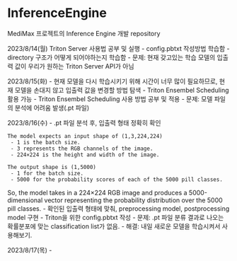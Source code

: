 # InferenceEngine
MediMax 프로젝트의 Inference Engine 개발 repository

2023/8/14(월)
Triton Server 사용법 공부 및 실행
    - config.pbtxt 작성방법 학습함
    - directory 구조가 어떻게 되어야하는지 학습함
    - 문제: 현재 갖고있는 학습 모델의 입출력 값이 우리가 원하는 Triton Server API가 아님

2023/8/15(화)
    - 현재 모델을 다시 학습시키기 위해 시간이 너무 많이 필요하므로, 현재 모델을 손대지 않고 입출력 값을 변경할 방법 탐색
    - Triton Ensembel Scheduling 활용 가능
    - Triton Ensembel Scheduling 사용 방법 공부 및 적용
    - 문제: 모델 파일의 분석에 어려움 발생(.pt 파일)

2023/8/16(수)
    - .pt 파일 분석 후, 입출력 형태 정확히 확인
    
    The model expects an input shape of (1,3,224,224)
     - 1 is the batch size.
     - 3 represents the RGB channels of the image.
     - 224×224 is the height and width of the image.
    
    The output shape is (1,5000)
     - 1 for the batch size.
     - 5000 for the probability scores of each of the 5000 pill classes.
So, the model takes in a 224×224 RGB image and produces a 5000-dimensional vector representing the probability distribution over the 5000 pill classes.
    - 확인된 입출력 형태에 맞춰, preprocessing model, postprocessing model 구현
    - Triton을 위한 config.pbtxt 작성
    - 문제: .pt 파일 분류 결과로 나오는 확률분포에 맞는 classification list가 없음.
    - 해결: 내일 새로운 모델을 학습시켜서 사용해보기.

2023/8/17(목)
    - 






